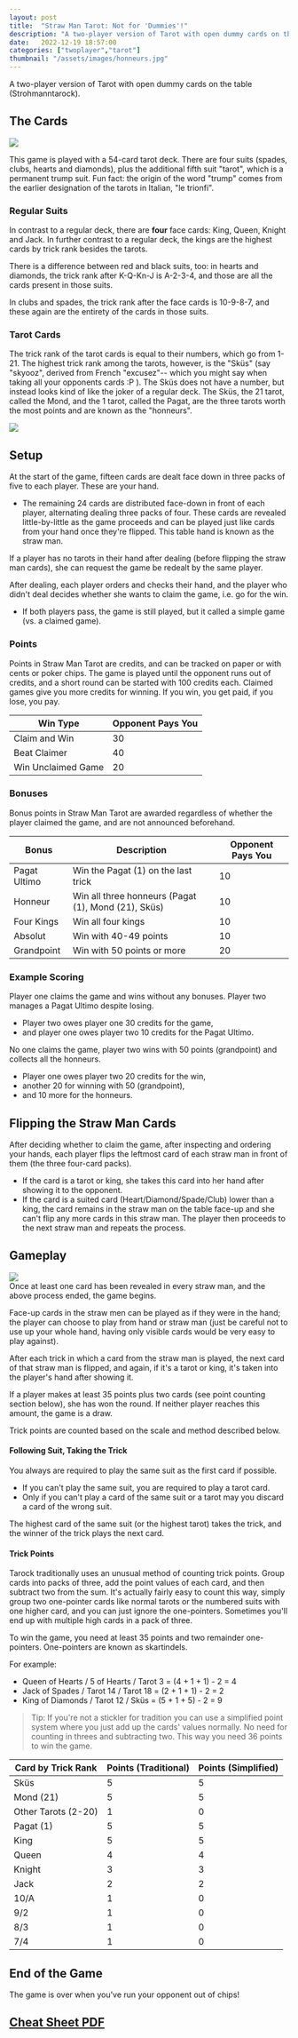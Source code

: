 ```yaml
---
layout: post
title:  "Straw Man Tarot: Not for 'Dummies'!"
description: "A two-player version of Tarot with open dummy cards on the table (Strohmanntarock)."
date:   2022-12-19 18:57:00
categories: ["twoplayer","tarot"]
thumbnail: "/assets/images/honneurs.jpg"
---
```

A two-player version of Tarot with open dummy cards on the table (Strohmanntarock).

## The Cards
![](/assets/images/tarock.jpg)  

This game is played with a 54-card tarot deck. There are four suits (spades, clubs, hearts and diamonds), plus the additional fifth suit "tarot", which is a permanent trump suit. Fun fact: the origin of the word "trump" comes from the earlier designation of the tarots in Italian, "le trionfi".

### Regular Suits
In contrast to a regular deck, there are __four__ face cards: King, Queen, Knight and Jack.
In further contrast to a regular deck, the kings are the highest cards by trick rank besides the tarots.

There is a difference between red and black suits, too: in hearts and diamonds, the trick rank after K-Q-Kn-J is A-2-3-4, and those are all the cards present in those suits.

In clubs and spades, the trick rank after the face cards is 10-9-8-7, and these again are the entirety of the cards in those suits.

### Tarot Cards
The trick rank of the tarot cards is equal to their numbers, which go from 1-21. The highest trick rank among the tarots, however, is the "Sküs" (say "skyooz", derived from French "excusez"-- which you might say when taking all your opponents cards :P ). The Sküs does not have a number, but instead looks kind of like the joker of a regular deck. The Sküs, the 21 tarot, called the Mond, and the 1 tarot, called the Pagat, are the three tarots worth the most points and are known as the "honneurs".

![](/assets/images/honneurs.jpg)

## Setup
At the start of the game, fifteen cards are dealt face down in three packs of five to each player. These are your hand.
- The remaining 24 cards are distributed face-down in front of each player, alternating dealing three packs of four. These cards are revealed little-by-little as the game proceeds and can be played just like cards from your hand once they're flipped. This table hand is known as the straw man.

If a player has no tarots in their hand after dealing (before flipping the straw man cards), she can request the game be redealt by the same player.

After dealing, each player orders and checks their hand, and the player who didn't deal decides whether she wants to claim the game, i.e. go for the win. 
- If both players pass, the game is still played, but it called a simple game (vs. a claimed game).

### Points  
Points in Straw Man Tarot are credits, and can be tracked on paper or with cents or poker chips. The game is played until the opponent runs out of credits, and a short round can be started with 100 credits each. Claimed games give you more credits for winning. If you win, you get paid, if you lose, you pay.

| Win Type     | Opponent Pays You   |
| ----------------- | ------------------------- |
| Claim and Win   | 30  |
| Beat Claimer | 40  |
| Win Unclaimed Game | 20          |

### Bonuses
Bonus points in Straw Man Tarot are awarded regardless of whether the player claimed the game, and are not announced beforehand.

| Bonus        | Description                                        | Opponent Pays You |
| ------------ | -------------------------------------------------- | ----- |
| Pagat Ultimo | Win the Pagat (1) on the last trick                | 10    |
| Honneur      | Win all three honneurs (Pagat (1), Mond (21), Sküs) | 10    |
| Four Kings   | Win all four kings                                 | 10    |
| Absolut   | Win with 40-49 points                         | 10    |
| Grandpoint   | Win with 50 points or more                         | 20    |

### Example Scoring
Player one claims the game and wins without any bonuses. Player two manages a Pagat Ultimo despite losing.
  - Player two owes player one 30 credits for the game,
  - and player one owes player two 10 credits for the Pagat Ultimo.

No one claims the game, player two wins with 50 points (grandpoint) and collects all the honneurs.
  - Player one owes player two 20 credits for the win,
  - another 20 for winning with 50 (grandpoint),
  - and 10 more for the honneurs.

## Flipping the Straw Man Cards
After deciding whether to claim the game, after inspecting and ordering your hands, each player flips the leftmost card of each straw man in front of them (the three four-card packs). 
- If the card is a tarot or king, she takes this card into her hand after showing it to the opponent.
- If the card is a suited card (Heart/Diamond/Spade/Club) lower than a king, the card remains in the straw man on the table face-up and she can't flip any more cards in this straw man. The player then proceeds to the next straw man and repeats the process.

## Gameplay
![](/assets/images/dummytarot.jpg)  
Once at least one card has been revealed in every straw man, and the above process ended, the game begins. 

Face-up cards in the straw men can be played as if they were in the hand; the player can choose to play from hand or straw man (just be careful not to use up your whole hand, having only visible cards would be very easy to play against).

After each trick in which a card from the straw man is played, the next card of that straw man is flipped, and again, if it's a tarot or king, it's taken into the player's hand after showing it.

If a player makes at least 35 points plus two cards (see point counting section below), she has won the round. If neither player reaches this amount, the game is a draw.

Trick points are counted based on the scale and method described below.

#### __Following Suit, Taking the Trick__
You always are required to play the same suit as the first card if possible.
- If you can't play the same suit, you are required to play a tarot card.
- Only if you can't play a card of the same suit or a tarot may you discard a card of the wrong suit.
  
The highest card of the same suit (or the highest tarot) takes the trick, and the winner of the trick plays the next card. 

#### __Trick Points__
Tarock traditionally uses an unusual method of counting trick points. Group cards into packs of three, add the point values of each card, and then subtract two from the sum. It's actually fairly easy to count this way, simply group two one-pointer cards like normal tarots or the numbered suits with one higher card, and you can just ignore the one-pointers. Sometimes you'll end up with multiple high cards in a pack of three.

To win the game, you need at least 35 points and two remainder one-pointers. One-pointers are known as skartindels.

For example:

- Queen of Hearts / 5 of Hearts / Tarot 3 = (4 + 1 + 1) - 2 = 4
- Jack of Spades / Tarot 14 / Tarot 18 = (2 + 1 + 1) - 2 = 2
- King of Diamonds / Tarot 12 / Sküs = (5 + 1 + 5) - 2 = 9

>Tip: If you're not a stickler for tradition you can use a simplified point system where you just add up the cards' values normally. No need for counting in threes and subtracting two. This way you need 36 points to win the game.

| Card by Trick Rank | Points (Traditional) | Points (Simplified) |
| ------------------ | -------------------- | ------------------- |
| Sküs               | 5                    | 5                   |
| Mond (21)          | 5                    | 5                   |
| Other Tarots (2-20) | 1                    | 0                   |
| Pagat (1)          | 5                    | 5                   |
| King               | 5                    | 5                   |
| Queen              | 4                    | 4                   |
| Knight             | 3                    | 3                   |
| Jack               | 2                    | 2                   |
| 10/A               | 1                    | 0                   |
| 9/2                | 1                    | 0                   |
| 8/3                | 1                    | 0                   |
| 7/4                | 1                    | 0                   |

## End of the Game
The game is over when you've run your opponent out of chips!

<h2><a href="/assets/pdf/StrawmanTarockCheatSheet.pdf" download>Cheat Sheet PDF</a></h2>